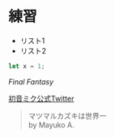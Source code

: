 # 練習
- リスト1
- リスト2

```javascript
let x = 1;
```

*Final Fantasy*

[初音ミク公式Twitter](https://twitter.com/cfm_miku)

>マツマルカズキは世界一  
>by Mayuko A.
